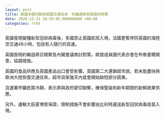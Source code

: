 ```yaml
---
layout: post
title: 歐盟多國切斷與英國交通往來　約翰遜與官員商討對策
date: 2020-12-21 18:59:05.000000000 +08:00
categories: rthk
---
```


英國發現變種新型冠狀病毒後，多國禁止英國航班入境，法國更暫停同英國的海陸空交通48小時，包括有人隨行的貨運。

英國首相約翰遜將召開緊急內閣會議商討對策。歐盟成員國代表亦會在布魯塞爾開會，協調措施。

英國的食品供應及英國產品出口會受影響。英國第二大連鎖超市說，若未能盡快與歐洲大陸恢復交通往來，超市貨架幾天內就會開始缺短部分蔬果。

貨運業呼籲民眾冷靜，表示將與政府密切聯繫，確保聖誕和新年期間的新鮮疏果供應。

另外，運輸大臣夏博思保證，限制措施不會影響由比利時運送新型冠狀病毒疫苗入境。
